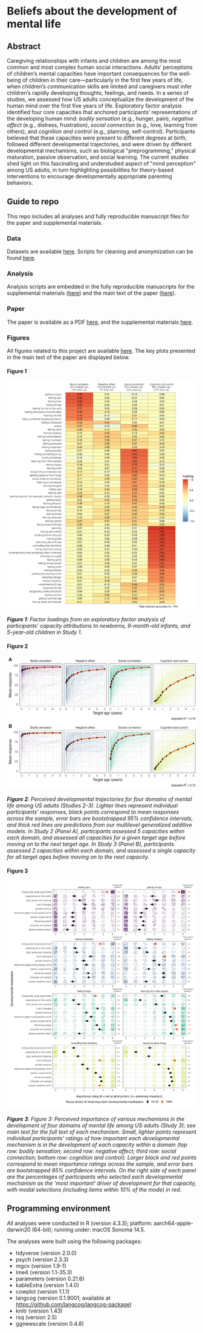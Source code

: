 # Beliefs about the development of mental life

## Abstract

Caregiving relationships with infants and children are among the most common and most complex human social interactions. Adults’ perceptions of children’s mental capacities have important consequences for the well-being of children in their care—particularly in the first few years of life, when children’s communication skills are limited and caregivers must infer children’s rapidly developing thoughts, feelings, and needs. In a series of studies, we assessed how US adults conceptualize the development of the human mind over the first five years of life. Exploratory factor analysis identified four core capacities that anchored participants’ representations of the developing human mind: _bodily sensation_ (e.g., hunger, pain), _negative affect_ (e.g., distress, frustration), _social connection_ (e.g., love, learning from others), and _cognition and control_ (e.g., planning, self-control). Participants believed that these capacities were present to different degrees at birth, followed different developmental trajectories, and were driven by different developmental mechanisms, such as biological "preprogramming," physical maturation, passive observation, and social learning. The current studies shed light on this fascinating and understudied aspect of "mind perception" among US adults, in turn highlighting possibilities for theory-based interventions to encourage developmentally appropriate parenting behaviors.

## Guide to repo

This repo includes all analyses and fully reproducible manuscript files for the paper and supplemental materials.

### Data

Datasets are available [here](https://github.com/kgweisman/baby_mental_life_ms/tree/master/data/deidentified). Scripts for cleaning and anonymization can be found [here](https://github.com/kgweisman/baby_mental_life_ms/tree/master/code).

### Analysis

Analysis scripts are embedded in the fully reproducible manuscripts for the supplemental materials ([here](https://github.com/kgweisman/baby_mental_life_ms/blob/master/supplement/supplement-main.Rmd)) and the main text of the paper ([here](https://github.com/kgweisman/baby_mental_life_ms/blob/master/paper/paper.Rmd)).

### Paper

The paper is available as a PDF [here](https://github.com/kgweisman/baby_mental_life_ms/blob/master/paper/paper.pdf), and the supplemental materials [here](https://github.com/kgweisman/baby_mental_life_ms/blob/master/supplement/supplement-main.pdf).

### Figures

All figures related to this project are available [here](https://github.com/kgweisman/baby_mental_life_ms/blob/master/outputs/). The key plots presented in the main text of the paper are displayed below.

#### Figure 1

![Figure 1](https://github.com/kgweisman/baby_mental_life_ms/blob/master/outputs/fig01.jpg?raw=TRUE)

_**Figure 1**: Factor loadings from an exploratory factor analysis of participants’ capacity attributions to newborns, 9-month-old infants, and 5-year-old children in Study 1._

#### Figure 2

![Figure 2](https://github.com/kgweisman/baby_mental_life_ms/blob/master/outputs/fig02.jpg?raw=TRUE)

_**Figure 2**: Perceived developmental trajectories for four domains of mental life among US adults (Studies 2-3). Lighter lines represent individual participants’ responses, black points correspond to mean responses across the sample, error bars are bootstrapped 95% confidence intervals, and thick red lines are predictions from our multilevel generalized additive models. In Study 2 (Panel A), participants assessed 5 capacities within each domain, and assessed all capacities for a given target age before moving on to the next target age. In Study 3 (Panel B), participants assessed 2 capacities within each domain, and assessed a single capacity for all target ages before moving on to the next capacity._

#### Figure 3

![Figure 3](https://github.com/kgweisman/baby_mental_life_ms/blob/master/outputs/fig03.jpg?raw=TRUE)

_**Figure 3**: Figure 3: Perceived importance of various mechanisms in the development of four domains of mental life among US adults (Study 3); see main text for the full text of each mechanism. Small, lighter points represent individual participants’ ratings of how important each developmental mechanism is in the development of each capacity within a domain (top row: bodily sensation; second row: negative affect; third row: social connection; bottom row: cognition and control). Larger black and red points correspond to mean importance ratings across the sample, and error bars are bootstrapped 95% confidence intervals. On the right side of each panel are the percentages of participants who selected each developmental mechanism as the ‘most important’ driver of development for that capacity, with modal selections (including items within 10% of the mode) in red._

## Programming environment

All analyses were conducted in R (version 4.3.3); platform: aarch64-apple-darwin20 (64-bit); running under: macOS Sonoma 14.5.

The analyses were built using the following packages:

- tidyverse (version 2.0.0) 
- psych (version 2.3.3)
- mgcv (version 1.9-1)
- lme4 (version 1.1-35.3)
- parameters (version 0.21.6)
- kableExtra (version 1.4.0)
- cowplot (version 1.1.1)
- langcog (version 0.1.9001; available at https://github.com/langcog/langcog-package)
- knitr (version 1.43)
- rsq (version 2.5)
- ggnewscale (version 0.4.8)
